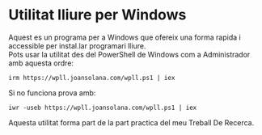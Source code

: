 # Utilitat lliure per Windows
Aquest es un programa per a Windows que ofereix una forma rapida i accessible per instal.lar programari lliure.  
Pots usar la utilitat des del PowerShell de Windows com a Administrador amb aquesta ordre:  
```
irm https://wpll.joansolana.com/wpll.ps1 | iex
```
Si no funciona prova amb:  
```
iwr -useb https://wpll.joansolana.com/wpll.ps1 | iex
```
Aquesta utilitat forma part de la part practica del meu Treball De Recerca.